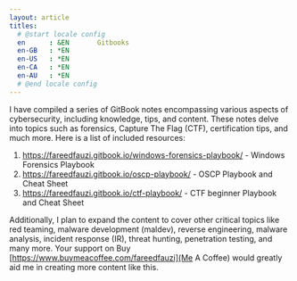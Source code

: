 ```yaml
---
layout: article
titles:
  # @start locale config
  en      : &EN       Gitbooks
  en-GB   : *EN
  en-US   : *EN
  en-CA   : *EN
  en-AU   : *EN
  # @end locale config
---
```


I have compiled a series of GitBook notes encompassing various aspects of cybersecurity, including knowledge, tips, and content. These notes delve into topics such as forensics, Capture The Flag (CTF), certification tips, and much more. Here is a list of included resources: 

1. https://fareedfauzi.gitbook.io/windows-forensics-playbook/ - Windows Forensics Playbook
2. https://fareedfauzi.gitbook.io/oscp-playbook/ - OSCP Playbook and Cheat Sheet
3. https://fareedfauzi.gitbook.io/ctf-playbook/ - CTF beginner Playbook and Cheat Sheet

Additionally, I plan to expand the content to cover other critical topics like red teaming, malware development (maldev), reverse engineering, malware analysis, incident response (IR), threat hunting, penetration testing, and many more. Your support on Buy [https://www.buymeacoffee.com/fareedfauzi](Me A Coffee) would greatly aid me in creating more content like this.
